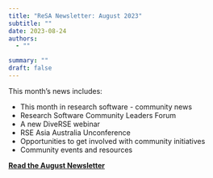 ```yaml
---
title: "ReSA Newsletter: August 2023"
subtitle: ""
date: 2023-08-24
authors:
  - ""

summary: ""
draft: false
---
```


This month’s news includes:

* This month in research software - community news
* Research Software Community Leaders Forum 
* A new DiveRSE webinar
* RSE Asia Australia Unconference
* Opportunities to get involved with community initiatives
* Community events and resources

**[Read the August Newsletter](https://preview.mailerlite.io/preview/778129/emails/114274959843395199)**
